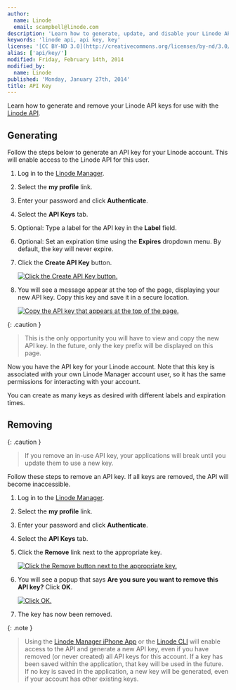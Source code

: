 ```yaml
---
author:
  name: Linode
  email: scampbell@linode.com
description: 'Learn how to generate, update, and disable your Linode API key.'
keywords: 'linode api, api key, key'
license: '[CC BY-ND 3.0](http://creativecommons.org/licenses/by-nd/3.0/us/)'
alias: ['api/key/']
modified: Friday, February 14th, 2014
modified_by:
  name: Linode
published: 'Monday, January 27th, 2014'
title: API Key
---
```


Learn how to generate and remove your Linode API keys for use with the [Linode API](https://www.linode.com/api/).

Generating
----------

Follow the steps below to generate an API key for your Linode account. This will enable access to the Linode API for this user.

1.  Log in to the [Linode Manager](https://manager.linode.com/).
2.  Select the **my profile** link.
3.  Enter your password and click **Authenticate**.
4.  Select the **API Keys** tab.
5.  Optional: Type a label for the API key in the **Label** field.
6.  Optional: Set an expiration time using the **Expires** dropdown menu. By default, the key will never expire.
7.  Click the **Create API Key** button.

    [![Click the Create API Key button.](/docs/assets/1560-myprofile_api_create1_small.png)](/docs/assets/1553-myprofile_api_create1.png)

8.  You will see a message appear at the top of the page, displaying your new API key. Copy this key and save it in a secure location.

    [![Copy the API key that appears at the top of the page.](/docs/assets/1562-myprofile_api_key_full_marked_small.png)](/docs/assets/1554-myprofile_api_key_full_marked.png)

 {: .caution }
>
> This is the only opportunity you will have to view and copy the new API key. In the future, only the key prefix will be displayed on this page.

Now you have the API key for your Linode account. Note that this key is associated with your own Linode Manager account user, so it has the same permissions for interacting with your account.

You can create as many keys as desired with different labels and expiration times.

Removing
--------

 {: .caution }
>
> If you remove an in-use API key, your applications will break until you update them to use a new key.

Follow these steps to remove an API key. If all keys are removed, the API will become inaccessible.

1.  Log in to the [Linode Manager](https://manager.linode.com/).
2.  Select the **my profile** link.
3.  Enter your password and click **Authenticate**.
4.  Select the **API Keys** tab.
5.  Click the **Remove** link next to the appropriate key.

    [![Click the Remove button next to the appropriate key.](/docs/assets/1561-myprofile_api_remove_small.png)](/docs/assets/1555-myprofile_api_remove.png)

6.  You will see a popup that says **Are you sure you want to remove this API key?** Click **OK**.

    [![Click OK.](/docs/assets/1556-myprofile_api_remove_ok.png)](/docs/assets/1556-myprofile_api_remove_ok.png)

7.  The key has now been removed.

 {: .note }
>
> Using the [Linode Manager iPhone App](https://www.linode.com/mobile/) or the [Linode CLI](/docs/cli) will enable access to the API and generate a new API key, even if you have removed (or never created) all API keys for this account. If a key has been saved within the application, that key will be used in the future. If no key is saved in the application, a new key will be generated, even if your account has other existing keys.




